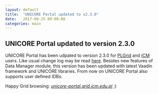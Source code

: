 ```yaml
---
layout: default
title:  "UNICORE Portal updated to v2.3.0"
date:   2017-09-25 09:00:00
categories: main
---
```


## UNICORE Portal updated to version 2.3.0

UNICORE Portal has been udpated to version 2.3.0 for [PLGrid][plgrid] and [ICM][icm] users. 
Like usual change log may be read [here](https://www.unicore.eu/changes/portal).
Besides new features of Data Manager module, this version has been updated with latest 
Vaadin framework and UNICORE libraries. From now on UNICORE Portal also supports user defined IDBs.

Happy Grid browsing: [*unicore-portal.grid.icm.edu.pl*][uportal] ;)

[plgrid]:  http://plgrid.pl
[icm]:     http://icm.edu.pl
[uportal]: http://unicore-portal.grid.icm.edu.pl
